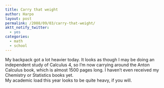 ```yaml
---
title: Carry that weight
author: Harpo
layout: post
permalink: /2008/09/03/carry-that-weight/
aktt_notify_twitter:
  - yes
categories:
  - math
  - school
---
```

My backpack got a lot heavier today. It looks as though I may be doing an independent study of Calculus 4, so I&#8217;m now carrying around the Anton Calculus book, which is almost 1500 pages long. I haven&#8217;t even received my Chemistry or Statistics books yet.  
My academic load this year looks to be quite heavy, if you will.